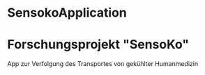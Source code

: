 # SensokoApplication

# Forschungsprojekt "SensoKo"
  App zur Verfolgung des Transportes von gekühlter Humanmedizin
  
